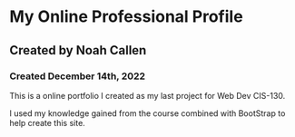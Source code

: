 # My Online Professional Profile
## Created by Noah Callen
### Created December 14th, 2022

This is a online portfolio I created as my last project for Web Dev CIS-130.

I used my knowledge gained from the course combined with BootStrap to help create this site.